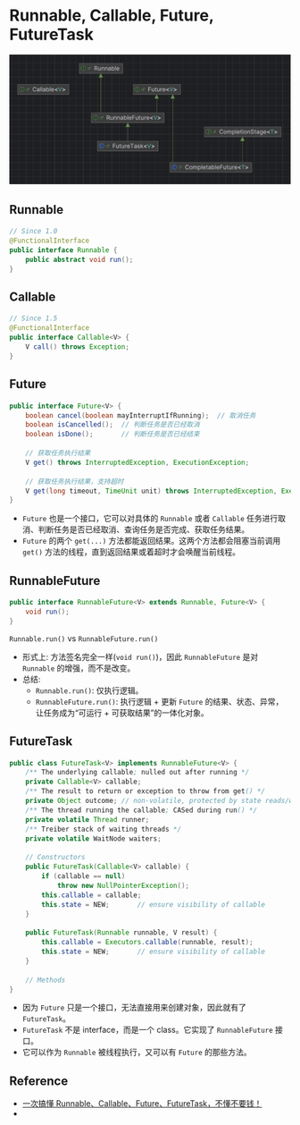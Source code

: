 # Runnable, Callable, Future, FutureTask

![](images/Runnable_Callable_FutureTask_CompletableFuture.png)

## Runnable
```java
// Since 1.0
@FunctionalInterface
public interface Runnable {
    public abstract void run();
}
```


## Callable
```java
// Since 1.5
@FunctionalInterface
public interface Callable<V> {
    V call() throws Exception;
}
```


## Future
```java
public interface Future<V> {
    boolean cancel(boolean mayInterruptIfRunning);  // 取消任务
    boolean isCancelled();  // 判断任务是否已经取消
    boolean isDone();       // 判断任务是否已经结束

    // 获取任务执行结果
    V get() throws InterruptedException, ExecutionException;

    // 获取任务执行结果，支持超时
    V get(long timeout, TimeUnit unit) throws InterruptedException, ExecutionException, TimeoutException;  
}
```
* `Future` 也是一个接口，它可以对具体的 `Runnable` 或者 `Callable` 任务进行取消、判断任务是否已经取消、查询任务是否完成、获取任务结果。
* `Future` 的两个 `get(...)` 方法都能返回结果。这两个方法都会阻塞当前调用 `get()` 方法的线程，直到返回结果或着超时才会唤醒当前线程。


## RunnableFuture
```java
public interface RunnableFuture<V> extends Runnable, Future<V> {
    void run();
}
```
`Runnable.run()` vs `RunnableFuture.run()`
* 形式上: 方法签名完全一样(`void run()`)，因此 `RunnableFuture` 是对 `Runnable` 的增强，而不是改变。
* 总结: 
  * `Runnable.run()`: 仅执行逻辑。
  * `RunnableFuture.run()`: 执行逻辑 + 更新 `Future` 的结果、状态、异常，让任务成为“可运行 + 可获取结果”的一体化对象。


## FutureTask
```java
public class FutureTask<V> implements RunnableFuture<V> {
    /** The underlying callable; nulled out after running */
    private Callable<V> callable;
    /** The result to return or exception to throw from get() */
    private Object outcome; // non-volatile, protected by state reads/writes
    /** The thread running the callable; CASed during run() */
    private volatile Thread runner;
    /** Treiber stack of waiting threads */
    private volatile WaitNode waiters;
    
    // Constructors
    public FutureTask(Callable<V> callable) {
        if (callable == null)
            throw new NullPointerException();
        this.callable = callable;
        this.state = NEW;       // ensure visibility of callable
    }
    
    public FutureTask(Runnable runnable, V result) {
        this.callable = Executors.callable(runnable, result);
        this.state = NEW;       // ensure visibility of callable
    }
    
    // Methods
}
```
* 因为 `Future` 只是一个接口，无法直接用来创建对象，因此就有了 `FutureTask`。
* `FutureTask` 不是 interface，而是一个 class。它实现了 `RunnableFuture` 接口。
* 它可以作为 `Runnable` 被线程执行，又可以有 `Future` 的那些方法。


## Reference
* [一次搞懂 Runnable、Callable、Future、FutureTask，不懂不要钱！](https://blog.csdn.net/AlbenXie/article/details/108730675)
* 